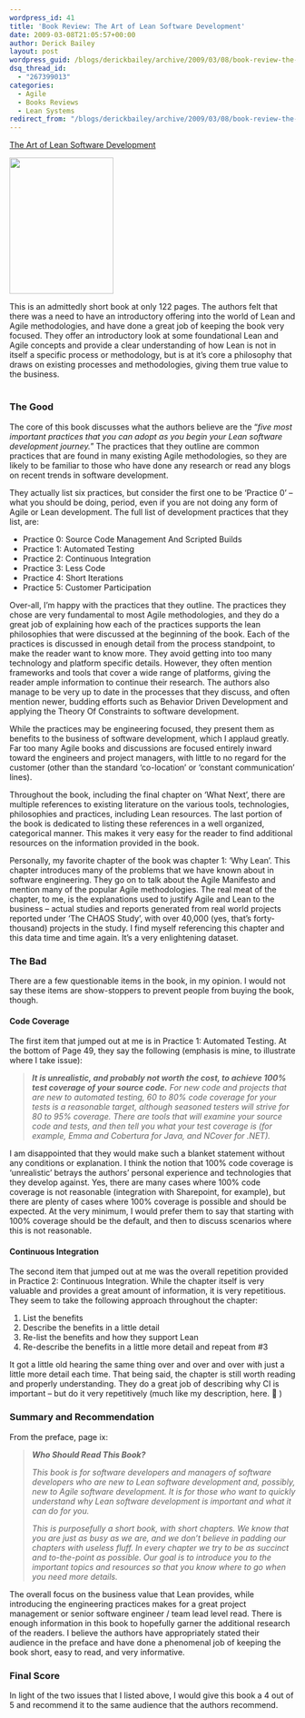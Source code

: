 ```yaml
---
wordpress_id: 41
title: 'Book Review: The Art of Lean Software Development'
date: 2009-03-08T21:05:57+00:00
author: Derick Bailey
layout: post
wordpress_guid: /blogs/derickbailey/archive/2009/03/08/book-review-the-art-of-lean-software-development.aspx
dsq_thread_id:
  - "267399013"
categories:
  - Agile
  - Books Reviews
  - Lean Systems
redirect_from: "/blogs/derickbailey/archive/2009/03/08/book-review-the-art-of-lean-software-development.aspx/"
---
```

[The Art of Lean Software Development](http://www.amazon.com/gp/product/0596517319?ie=UTF8&tag=loste02-20&linkCode=as2&camp=1789&creative=9325&creativeASIN=0596517319) <img style="border-right: medium none;border-top: medium none;margin: 0px;border-left: medium none;border-bottom: medium none" height="1" alt="" src="http://www.assoc-amazon.com/e/ir?t=loste02-20&l=as2&o=1&a=0596517319" width="1" border="0" />

<a href="http://www.amazon.com/gp/product/0596517319?ie=UTF8&tag=loste02-20&linkCode=as2&camp=1789&creative=9325&creativeASIN=0596517319" target="_blank"><img style="border-top-width: 0px;border-left-width: 0px;border-bottom-width: 0px;border-right-width: 0px" height="240" src="http://sitb-images.amazon.com/Qffs+v35leqt2hzIDMEaTnR2Zw7h/Gzfo5WlntadKf7/1UbiAgEX5609I3+LL/JaAL4ZQ1TYVr4=" width="183" border="0" /></a>

This is an admittedly short book at only 122 pages. The authors felt that there was a need to have an introductory offering into the world of Lean and Agile methodologies, and have done a great job of keeping the book very focused. They offer an introductory look at some foundational Lean and Agile concepts and provide a clear understanding of how Lean is not in itself a specific process or methodology, but is at it’s core a philosophy that draws on existing processes and methodologies, giving them true value to the business. 

# 

### The Good

The core of this book discusses what the authors believe are the “_five most important practices that you can adopt as you begin your Lean software development journey._” The practices that they outline are common practices that are found in many existing Agile methodologies, so they are likely to be familiar to those who have done any research or read any blogs on recent trends in software development. 

They actually list six practices, but consider the first one to be ‘Practice 0’ – what you should be doing, period, even if you are not doing any form of Agile or Lean development. The full list of development practices that they list, are:

  * Practice 0: Source Code Management And Scripted Builds 
  * Practice 1: Automated Testing 
  * Practice 2: Continuous Integration 
  * Practice 3: Less Code 
  * Practice 4: Short Iterations 
  * Practice 5: Customer Participation 

Over-all, I’m happy with the practices that they outline. The practices they chose are very fundamental to most Agile methodologies, and they do a great job of explaining how each of the practices supports the lean philosophies that were discussed at the beginning of the book. Each of the practices is discussed in enough detail from the process standpoint, to make the reader want to know more. They avoid getting into too many technology and platform specific details. However, they often mention frameworks and tools that cover a wide range of platforms, giving the reader ample information to continue their research. The authors also manage to be very up to date in the processes that they discuss, and often mention newer, budding efforts such as Behavior Driven Development and applying the Theory Of Constraints to software development. 

While the practices may be engineering focused, they present them as benefits to the business of software development, which I applaud greatly. Far too many Agile books and discussions are focused entirely inward toward the engineers and project managers, with little to no regard for the customer (other than the standard ‘co-location’ or ‘constant communication’ lines). 

Throughout the book, including the final chapter on ‘What Next’, there are multiple references to existing literature on the various tools, technologies, philosophies and practices, including Lean resources. The last portion of the book is dedicated to listing these references in a well organized, categorical manner. This makes it very easy for the reader to find additional resources on the information provided in the book.

Personally, my favorite chapter of the book was chapter 1: ‘Why Lean’. This chapter introduces many of the problems that we have known about in software engineering. They go on to talk about the Agile Manifesto and mention many of the popular Agile methodologies. The real meat of the chapter, to me, is the explanations used to justify Agile and Lean to the business – actual studies and reports generated from real world projects reported under ‘The CHAOS Study’, with over 40,000 (yes, that’s forty-thousand) projects in the study. I find myself referencing this chapter and this data time and time again. It’s a very enlightening dataset.

### The Bad

There are a few questionable items in the book, in my opinion. I would not say these items are show-stoppers to prevent people from buying the book, though. 

#### **Code Coverage**

The first item that jumped out at me is in Practice 1: Automated Testing. At the bottom of Page 49, they say the following (emphasis is mine, to illustrate where I take issue):

> _**It is unrealistic, and probably not worth the cost, to achieve 100% test coverage of your source code.** For new code and projects that are new to automated testing, 60 to 80% code coverage for your tests is a reasonable target, although seasoned testers will strive for 80 to 95% coverage. There are tools that will examine your source code and tests, and then tell you what your test coverage is (for example, Emma and Cobertura for Java, and NCover for .NET)._

I am disappointed that they would make such a blanket statement without any conditions or explanation. I think the notion that 100% code coverage is ‘unrealistic’ betrays the authors’ personal experience and technologies that they develop against. Yes, there are many cases where 100% code coverage is not reasonable (integration with Sharepoint, for example), but there are plenty of cases where 100% coverage is possible and should be expected. At the very minimum, I would prefer them to say that starting with 100% coverage should be the default, and then to discuss scenarios where this is not reasonable.

#### **Continuous Integration**

The second item that jumped out at me was the overall repetition provided in Practice 2: Continuous Integration. While the chapter itself is very valuable and provides a great amount of information, it is very repetitious. They seem to take the following approach throughout the chapter:

  1. List the benefits 
  2. Describe the benefits in a little detail 
  3. Re-list the benefits and how they support Lean 
  4. Re-describe the benefits in a little more detail and repeat from #3 

It got a little old hearing the same thing over and over and over with just a little more detail each time. That being said, the chapter is still worth reading and properly understanding. They do a great job of describing why CI is important – but do it very repetitively (much like my description, here. 🙂 )

### Summary and Recommendation

From the preface, page ix:

> **_Who Should Read This Book?_** 
> 
> _This book is for software developers and managers of software developers who are new to Lean software development and, possibly, new to Agile software development. It is for those who want to quickly understand why Lean software development is important and what it can do for you._ 
> 
> _This is purposefully a short book, with short chapters. We know that you are just as busy as we are, and we don&#8217;t believe in padding our chapters with useless fluff. In every chapter we try to be as succinct and to-the-point as possible. Our goal is to introduce you to the important topics and resources so that you know where to go when you need more details._

The overall focus on the business value that Lean provides, while introducing the engineering practices makes for a great project management or senior software engineer / team lead level read. There is enough information in this book to hopefully garner the additional research of the readers. I believe the authors have appropriately stated their audience in the preface and have done a phenomenal job of keeping the book short, easy to read, and very informative. 

### Final Score

In light of the two issues that I listed above, I would give this book a 4 out of 5 and recommend it to the same audience that the authors recommend.